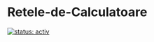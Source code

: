 # Retele-de-Calculatoare

[![status: activ](https://opensource.twitter.dev/status/active.svg)](https://github.com/andreitufis02/Retele-de-Calculatoare/#active)
